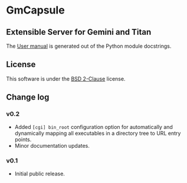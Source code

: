 # GmCapsule

## Extensible Server for Gemini and Titan

The [User manual](https://geminispace.org/gmcapsule/) is generated out of the Python module docstrings.

## License

This software is under the [BSD 2-Clause](https://opensource.org/licenses/BSD-2-Clause) license.

## Change log

### v0.2
* Added `[cgi] bin_root` configuration option for automatically and dynamically mapping all executables in a directory tree to URL entry points.
* Minor documentation updates.

### v0.1
* Initial public release.